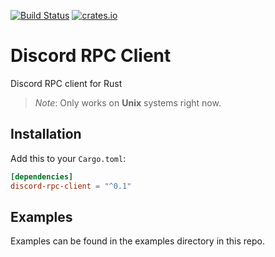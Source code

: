 [![Build Status][travis-ci-badge]][travis-ci-page] [![crates.io][crates-io-badge]][crates-io-page]

# Discord RPC Client

Discord RPC client for Rust

> *Note*: Only works on **Unix** systems right now.

## Installation

Add this to your `Cargo.toml`:

```toml
[dependencies]
discord-rpc-client = "^0.1"
```

## Examples

Examples can be found in the examples directory in this repo.

[gitlab-ci-badge]: https://gitlab.com/valeth/discord-rpc-client.rs/badges/master/pipeline.svg
[gitlab-repo-master]: https://gitlab.com/valeth/discord-rpc-client.rs/commits/master
[crates-io-badge]: https://img.shields.io/crates/v/discord-rpc-client.svg
[crates-io-page]: https://crates.io/crates/discord-rpc-client
[travis-ci-badge]: https://travis-ci.org/valeth/discord-rpc-client.rs.svg?branch=master
[travis-ci-page]: https://travis-ci.org/valeth/discord-rpc-client.rs

